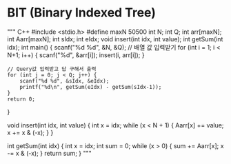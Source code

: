 # BIT (Binary Indexed Tree)
"""
C++
#include <stdio.h>
#define maxN 50500
int N;
int Q;
int arr[maxN];
int Aarr[maxN];
int sIdx;
int eIdx;
void insert(int idx, int value);
int getSum(int idx);
int main() {
	scanf("%d %d", &N, &Q);
	// 배열 값 입력받기
	for (int i = 1; i < N+1; i++) {
		scanf("%d", &arr[i]);
		insert(i, arr[i]);
	}

	// Query값 입력받고 답 구해서 출력
	for (int j = 0; j < Q; j++) {
		scanf("%d %d", &sIdx, &eIdx);
		printf("%d\n", getSum(eIdx) - getSum(sIdx-1));
	}
	return 0;
}

void insert(int idx, int value) {
	int x = idx;
	while (x < N + 1) {
		Aarr[x] += value;
		x += x & (-x);
	}
}

int getSum(int idx) {
	int x = idx;
	int sum = 0;
	while (x > 0) {
		sum += Aarr[x];
		x -= x & (-x);
	}
	return sum;
} 
"""
